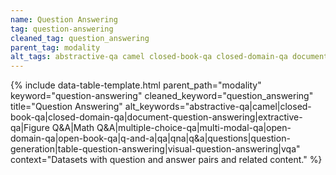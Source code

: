 ```yaml
---
name: Question Answering
tag: question-answering
cleaned_tag: question_answering
parent_tag: modality
alt_tags: abstractive-qa camel closed-book-qa closed-domain-qa document-question-answering extractive-qa Figure Q&A Math Q&A multiple-choice-qa multi-modal-qa open-domain-qa open-book-qa q-and-a qa qna q&a questions question-generation table-question-answering visual-question-answering vqa
---
```


{% include data-table-template.html 
  parent_path="modality" 
  keyword="question-answering" 
  cleaned_keyword="question_answering" 
  title="Question Answering"
  alt_keywords="abstractive-qa|camel|closed-book-qa|closed-domain-qa|document-question-answering|extractive-qa|Figure Q&A|Math Q&A|multiple-choice-qa|multi-modal-qa|open-domain-qa|open-book-qa|q-and-a|qa|qna|q&a|questions|question-generation|table-question-answering|visual-question-answering|vqa"
  context="Datasets with question and answer pairs and related content."
%}

